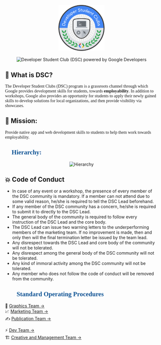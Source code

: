 <!-- Developer Student Club  (DSC) logo -->
<div align="center">
<img src="assets/logo.png" alt="Developer Student Club logo" width="30%">
<br>
<br>
<img src="https://dzwonsemrish7.cloudfront.net/items/3n3N3Z35091y3k131M0X/Image%202019-08-13%20at%203.44.24%20PM.png?v=a160c865" alt="Developer Student Club (DSC) powered by Google Developers">
</div>

<!-- What is DSC? -->
<div>
<h2>🤔 What is DSC?</h2>
<p style="font-family: Calibri">The Developer Student Clubs (DSC) program is a grassroots channel through which Google provides development skills for students, towards <strong>employability</strong>. In addition to workshops, Google also provides an opportunity for students to apply their newly gained skills to develop solutions for local organizations, and then provide visibility via showcases.</p>
</div>
<!-- DSC Mission -->
<div>
<h2>🚀 Mission:</h2>
<p style="font-family: Calibri">Provide native app and web development skills to students to help them work towards employability.</p>
</div>

<!-- DSC Hierarchy -->
<h2 style="color: #0B5394; font-family: Times New Roman; text-align: left">🎩 Hierarchy:</h2>
<div align="center">
<img src="https://dzwonsemrish7.cloudfront.net/items/2U2m3L1V0V454729202s/Image%202019-08-13%20at%203.54.19%20PM.png?v=64dfca43" alt="Hierarchy">
</div>

<div>
<h2>💥 Code of Conduct</h2>

- In case of any event or a workshop, the presence of every member of the DSC community is mandatory. If a member can not attend due to some valid reason, he/she is required to tell the DSC Lead beforehand.
- If any member of the DSC community has a concern, he/she is required to submit it to directly to the DSC Lead.
- The general body of the community is required to follow every instruction of the DSC Lead and the core body.
- The DSC Lead can issue two warning letters to the underperforming members of the marketing team. If no improvement is made, then and only then will the final termination letter be issued by the team lead.
- Any disrespect towards the DSC Lead and core body of the community will not be tolerated.
- Any disrespect among the general body of the DSC community will not be tolerated.
- Any kind of immoral activity among the DSC community will not be tolerated.
- Any member who does not follow the code of conduct will be removed from the community.
</div>

<!-- Standard Operating Procedures -->
<div>
<h2 style="color: #0B5394; font-family: Times New Roman">👨‍💻 Standard Operating Procedures</h2>
🍭 <a href="https://github.com/developer-student-club-uet/documentation/blob/master/SOPs/graphics_team.md">Graphics Team → </a>
<br>
 📈 <a href="https://github.com/developer-student-club-uet/documentation/blob/master/SOPs/marketing_team.md">Marketing Team →</a>
<br>
✍ <a href="https://github.com/developer-student-club-uet/documentation/blob/master/SOPs/publication_team.md">Publication Team →</a>

⚡ <a href="https://github.com/developer-student-club-uet/documentation/blob/master/SOPs/dev_team.md"> Dev Team →</a>
<br>
🏗 <a href="https://github.com/developer-student-club-uet/documentation/blob/master/SOPs/creative_and_management_team.md">Creative and Management Team →</a>

</div>
